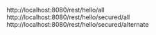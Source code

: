 http://localhost:8080/rest/hello/all
http://localhost:8080/rest/hello/secured/all
http://localhost:8080/rest/hello/secured/alternate